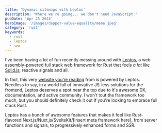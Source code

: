 ```yaml
---
title: 'Dynamic sitemaps with Leptos'
description: "Where we're going... we don't need JavaScript."
pubDate: 'Apr 25 2024'
heroImage: '/images/dapper-value-equality/meme.jpeg'
category: 'rust'
keywords:
  - rust
  - leptos
  - seo
---
```


I've been having a lot of fun recently messing around with [Leptos](https://leptos.dev), a web assembly-powered full stack
web framework for Rust that feels _a lot_ like [Solid.js](https://www.solidjs.com/), reactive signals and all.

In fact, this very [website you're reading](https://github.com/JoeyMckenzie/joeymckenzie.tech) from is powered by Leptos.
Needless to say, in a world full of innovative JS-less solutions for the frontend, Leptos deserves a spot near the top
due to it's awesome DX, documentation, and active community. I won't tout the framework too much, but you should definitely
check it out if you're looking to embrace full stack Rust.

Leptos has a bunch of awesome features that makes it feel like Rust-flavored Next.js/Nuxt.js/SvelteKit/[insert meta framework here], from server functions and signals, to progressively enhanced forms and SSR.
